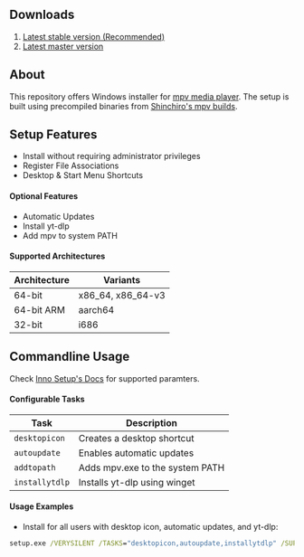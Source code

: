 ## Downloads
1. [Latest stable version (Recommended)](https://github.com/mpv-distributions/mpv-windows-setup/releases/latest)
2. [Latest master version](https://github.com/mpv-distributions/mpv-windows-setup/releases)

## About
This repository offers Windows installer for [mpv media player](https://mpv.io). The setup is built using precompiled binaries from [Shinchiro's mpv builds](https://github.com/shinchiro/mpv-winbuild-cmake). 

## Setup Features
- Install without requiring administrator privileges
- Register File Associations
- Desktop & Start Menu Shortcuts

#### Optional Features
- Automatic Updates
- Install yt-dlp
- Add mpv to system PATH

#### Supported Architectures
| Architecture | Variants            |
| ------------ | ------------------- |
| 64-bit       | x86\_64, x86\_64-v3 |
| 64-bit ARM   | aarch64             |
| 32-bit       | i686                |

## Commandline Usage
Check [Inno Setup's Docs](https://jrsoftware.org/ishelp/index.php?topic=setupcmdline) for supported paramters.

#### Configurable Tasks
| Task           | Description                     |
|----------------|---------------------------------|
| `desktopicon`  | Creates a desktop shortcut      |
| `autoupdate`   | Enables automatic updates       |
| `addtopath`    | Adds mpv.exe to the system PATH |
| `installytdlp` | Installs yt-dlp using winget    |

#### Usage Examples

- Install for all users with desktop icon, automatic updates, and yt-dlp:
```cmd
setup.exe /VERYSILENT /TASKS="desktopicon,autoupdate,installytdlp" /SUPPRESSMSGBOXES /ALLUSERS
```